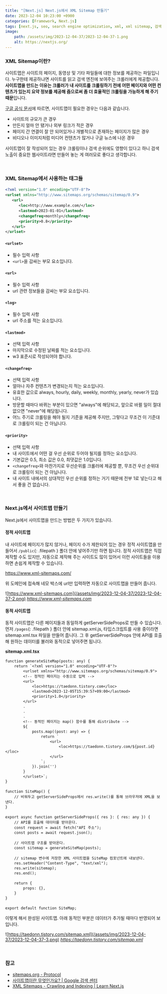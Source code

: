 ```yaml
---
title: "[Next.js] Next.js에서 XML Sitemap 만들기"
date: 2023-12-04 10:23:00 +0900
categories: [Framework, Next.js]
tags: [next.js, seo, search engine optimization, xml, xml sitemap, 검색 엔진, 검색 엔진 최적화, 사이트맵, 동적 사이트맵, crawler, 크롤러, crawling, 크롤링]
image:
    path: /assets/img/2023-12-04-37/2023-12-04-37-1.png
    alt: https://nextjs.org/
---
```


### XML Sitemap이란?

사이트맵은 사이트의 페이지, 동영상 및 기타 파일들에 대한 정보를 제공하는 파일입니다. 누구한테 제공하냐면 사이트를 읽고 검색 엔진에 보여주는 크롤러에게 제공합니다. **사이트맵을 만드는 이유는 크롤러가 내 사이트를 크롤링하기 전에 어떤 페이지와 어떤 컨텐츠가 있는지 요약 정보를 제공해 줌으로써 좀 더 효율적인 크롤링을 가능하게 해 주기 때문**입니다.

<a href="https://developers.google.com/search/docs/crawling-indexing/sitemaps/overview?hl=ko" target="_blank">구글 공식 문서</a>에 따르면, 사이트맵이 필요한 경우는 다음과 같습니다.

- 사이트의 규모가 큰 경우
- 만든지 얼마 안 됐거나 외부 링크가 적은 경우
- 페이지 간 연결이 잘 안 되어있거나 개별적으로 존재하는 페이지가 많은 경우
- 비디오나 이미지처럼 미디어 컨텐츠가 많거나 구글 뉴스에 나온 경우

사이트맵이 잘 작성되어 있는 경우 크롤링이나 검색 순위에도 영향이 있다고 하니 검색 노출이 중요한 웹사이트라면 만들어 놓는 게 여러모로 좋다고 생각합니다.

&nbsp;

### XML Sitemap에서 사용하는 태그들

```xml
<?xml version="1.0" encoding="UTF-8"?>
<urlset xmlns="http://www.sitemaps.org/schemas/sitemap/0.9">
   <url>
      <loc>http://www.example.com/</loc>
      <lastmod>2023-01-01</lastmod>
      <changefreq>monthly</changefreq>
      <priority>0.8</priority>
   </url>
</urlset>
```

#### `<urlset>`

- 필수 입력 사항
- `<url>`을 감싸는 부모 요소입니다.

#### `<url>`

- 필수 입력 사항
- url 관련 정보들을 감싸는 부모 요소입니다.

#### `<log>`

- 필수 입력 사항
- url 주소를 적는 요소입니다.

#### `<lastmod>`

- 선택 입력 사항
- 마지막으로 수정된 날짜를 적는 요소입니다.
- w3 표준시로 작성되어야 합니다.

#### `<changefreq>`

- 선택 입력 사항
- 얼마나 자주 컨텐츠가 변경되는지 적는 요소입니다.
- 유효한 값으로 always, hourly, daily, weekly, monthly, yearly, never가 있습니다.
- 방문할 때마다 바뀌는 부분이 있으면 "always"에 해당되고, 앞으로 바뀔 일이 절대 없으면 "never"에 해당됩니다.
- 어느 주기로 크롤링을 해야 될지 기준을 제공해 주지만, 그렇다고 무조건 이 기준대로 크롤링이 되는 건 아닙니다.

#### `<priority>`

- 선택 입력 사항
- 내 사이트에서 어떤 걸 우선 순위로 두어야 될지를 정하는 요소입니다.
- 기본값은 0.5, 최소 값은 0.0, 최댓값은 1.0입니다.
- `<changefreq>`와 마찬가지로 우선순위를 크롤러에 제공할 뿐, 무조건 우선 순위대로 크롤링이 되는 건 아닙니다.
- 내 사이트 내에서의 상대적인 우선 순위를 정하는 거기 때문에 전부 1로 넣는다고 해서 좋을 건 없습니다.

&nbsp;

### Next.js에서 사이트맵 만들기

Next.js에서 사이트맵을 만드는 방법은 두 가지가 있습니다.

#### 정적 사이트맵

내 사이트에 페이지가 많지 않거나, 페이지 수가 제한되어 있는 경우 정적 사이트맵을 만들어서 `/public`{: .filepath } 폴더 안에 넣어주기만 하면 됩니다. 정적 사이트맵은 직접 제작할 수도 있지만, 자동으로 제작해 주는 사이트도 많이 있어서 이런 사이트들을 이용하면 손쉽게 제작할 수 있습니다.

<a href="https://www.xml-sitemaps.com/" target="_blank">https://www.xml-sitemaps.com/</a>

위 도메인에 접속해 네모 박스에 url만 입력하면 자동으로 사이트맵을 만들어 줍니다.

![https://www.xml-sitemaps.com](/assets/img/2023-12-04-37/2023-12-04-37-2.png)
_https://www.xml-sitemaps.com_

#### 동적 사이트맵

동적 사이트맵은 다른 페이지들과 동일하게 getServerSideProps로 만들 수 있습니다. 먼저 `/pages`{: .filepath } 폴더 안에 sitemap.xml.js, 타입스크립트를 사용 중이라면 sitemap.xml.tsx 파일을 만들어 줍니다. 그 후 getServerSideProps 안에 API를 호출해 원하는 데이터를 불러와 동적으로 넣어주면 됩니다.

**sitemap.xml.tsx**

```tsx
function generateSiteMap(posts: any) {
	return `<?xml version="1.0" encoding="UTF-8"?>
        <urlset xmlns="http://www.sitemaps.org/schemas/sitemap/0.9">
        <!-- 정적인 페이지는 수동으로 입력 -->
        <url>
            <loc>https://taedonn.tistory.com</loc>
            <lastmod>2023-12-05T15:39:57+09:00</lastmod>
            <priority>1.0</priority>
        </url>
        .
        .
        .
        <!-- 동적인 페이지는 map() 함수를 통해 distribute -->
        ${
            posts.map((post: any) => {
                return `
                    <url>
                        <loc>https://taedonn.tistory.com/${post.id}</loc>
                    </url>
                `;
            }).join('')
        }
        </urlset>`;
}

function SiteMap() {
	// 비워두고 getServerSideProps에서 res.write()를 통해 브라우저에 XML을 보낸다.
}

export async function getServerSideProps({ res }: { res: any }) {
	// API를 호출해 데이터를 받아온다.
    const request = await fetch("API 주소");
    const posts = await request.json();
    
    // 사이트맵 구조를 받아온다.
    const sitemap = generateSiteMap(posts);
    
    // sitemap 변수에 저장한 XML 사이트맵을 SiteMap 컴포넌트에 내보낸다.
    res.setHeader("Content-Type", "text/xml");
    res.write(sitemap);
    res.end();
    
    return {
    	props: {},
    }
}

export default function SiteMap;
```

이렇게 해서 완성된 사이트맵. 아래 동적인 부분은 데이터가 추가될 때마다 반영되어 보입니다.

![https://taedonn.tistory.com/sitemap.xml](/assets/img/2023-12-04-37/2023-12-04-37-3.png)
_https://taedonn.tistory.com/sitemap.xml_

&nbsp;

### 참고

- <a href="https://www.sitemaps.org/protocol.html" target="_blank">sitemaps.org - Protocol</a>
- <a href="https://developers.google.com/search/docs/crawling-indexing/sitemaps/overview?hl=ko" target="_blank">사이트맵이란 무엇인가요? | Google 검색 센터</a>
- <a href="https://nextjs.org/learn-pages-router/seo/crawling-and-indexing/xml-sitemaps" target="_blank">XML Sitemaps - Crawling and Indexing | Learn Next.js</a>